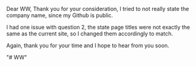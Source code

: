 Dear WW, 
Thank you for your consideration, I tried to not really state the company name, since my Github is public. 

I had one issue with question 2, the state page titles were not exactly the same as the current site, so I changed them accordingly to match.

Again, thank you for your time and I hope to hear from you soon.

"# WW" 
